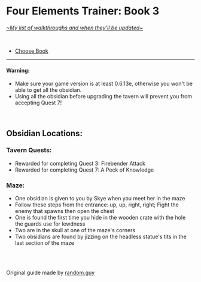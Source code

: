 # Four Elements Trainer: Book 3
[*\~My list of walkthroughs and when they'll be updated\~*](https://www.patreon.com/maimlain)

<br>

- [Choose Book](https://github.com/maim-lain/fourelements/blob/master/README.md)

---

#### Warning:
- Make sure your game version is at least 0.6.13e, otherwise you won't be able to get all the obsidian.
- Using all the obsidian before upgrading the tavern will prevent you from accepting Quest 7!

<br>

## Obsidian Locations:

### Tavern Quests:
- Rewarded for completing Quest 3: Firebender Attack
- Rewarded for completing Quest 7: A Peck of Knowledge

### Maze:
- One obsidian is given to you by Skye when you meet her in the maze
- Follow these steps from the entrance: up, up, right, right; Fight the enemy that spawns then open the chest
- One is found the first time you hide in the wooden crate with the hole the guards use for lewdness
- Two are in the skull at one of the maze's corners
- Two obsidians are found by jizzing on the headless statue's tits in the last section of the maze

<br>
<br>

Original guide made by [random.guy](https://f95zone.com/threads/four-elements-trainer-v0-6-13e-mity.730/page-230#post-871090)
